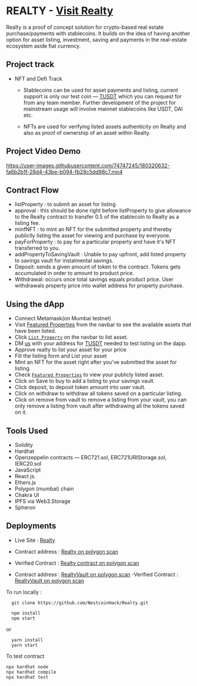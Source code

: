 # REALTY - [Visit Realty](https://realty-app.netlify.app)
Realty is a proof of concept solution for crypto-based real estate purchase/payments with stablecoins. It builds on the idea of having another option for asset listing, investment, saving and payments in the real-estate ecosystem aside fiat currency.

## Project track 
 - NFT and Defi Track 
    - Stablecoins can be used for asset payments and listing, current support is only our test coin — [TUSDT](https://mumbai.polygonscan.com/address/0x4A80319043e4f56562212C10Ad86cDe28083cB10) which you can request for from any team member. Further development of the project for mainstream usage will involve mainnet stablecoins like USDT, DAI etc.

    - NFTs are used for verifying listed assets authenticity on Realty and also as proof of ownership of an asset within Realty.

## Project Video Demo

https://user-images.githubusercontent.com/74747245/180320632-fa6b2b1f-28d4-43be-b094-fb28c5dd98c7.mp4




## Contract Flow
- listProperty : to submit an asset for listing 
- approval : this should be done right before listProperty to give allowance to the Realty contract to transfer 0.5 of the stablecoin to Realty as a listing fee.
- minfNFT : to mint an NFT for the submitted property and thereby publiclly listing the asset for viewing and purchase by everyone.
- payForProperty : to pay for a particular property and have it's NFT transferred to you.
- addPropertyToSavingVault : Unable to pay upfront, add listed property to savings vault for instalmental savings.
- Deposit: sends a given amount of token to the contract. Tokens gets accumulated in order to amount to product price.
- Withdrawal: occurs once total savings equals product price. User withdrawals property price into wallet address for property purchase.

## Using the dApp
- Connect Metamask(on Mumbai testnet)
- Visit [Featured Properties](https://realty-app.netlify.app/properties) from the navbar to see the available assets that have been listed.
- Click [`List Property`](https://realty-app.netlify.app/list-property) on the navbar to list asset.
- DM [us](https://twitter.com/adedotxn) with your address for [TUSDT](https://mumbai.polygonscan.com/address/0x4A80319043e4f56562212C10Ad86cDe28083cB10) needed to test listing on the dapp.
- Approve realty to list your asset for your price
- Fill the listing form and List your asset
- Mint an NFT for the asset right after you've submitted the asset for listing.
- Check [`Featured Properties`](https://realty-app.netlify.app/properties) to view your publicly listed asset.
- Click on Save to buy to add a listing to your savings vault. 
- Click deposit, to deposit token amount into user vault.
- Click on withdraw to withdraw all tokens saved on a particular listing.
- Click on remove from vault to remove a listing from your vault, you can only remove a listing from vault after withdrawing all the tokens saved on it.


## Tools Used
- Solidity 
- Hardhat
- Openzeppelin contracts — ERC721.sol, ERC721URIStorage.sol, IERC20.sol
- JavaScript 
- React js.
- Ethers.js
- Polygon (mumbai) chain
- Chakra UI
- IPFS via Web3.Storage
- Spheron

## Deployments
- Live Site : [Realty](https://realty-app.netlify.app)

- Contract address : [Realty on polygon scan](https://mumbai.polygonscan.com/address/0x5f3744423Df56F7B203d3bd57e27Afb6fbf53093)
- Verified Contract : [Realty contract on polygon scan](https://mumbai.polygonscan.com/address/0x5f3744423Df56F7B203d3bd57e27Afb6fbf53093#code)
- Contract address : [RealtyVault on polygon scan](https://mumbai.polygonscan.com/address/0xd05e082331373bb6420d97bf7ea832fbe545c882)
-Verified Contract : [RealtyVault on polygon scan](https://mumbai.polygonscan.com/address/0xD05E082331373BB6420D97Bf7Ea832fBe545c882#code)


To run locally :
```shell
  git clone https://github.com/NestcoinHack/Realty.git
```
```shell
  npm install
  npm start
```
or
```shell  
  yarn install
  yarn start
```
To test contract
```shell
npx hardhat node
npx hardhat compile
npx hardhat test

```

